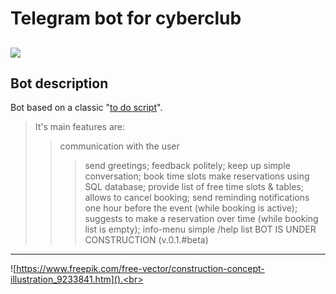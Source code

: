 Telegram bot for cyberclub 
====
[<img src="https://img.shields.io/badge/Telegram-2CA5E0?style=for-the-badge&logo=telegram&logoColor=white"/>](https://t.me/CyberbonchBot.)
----

Bot description
----
Bot based on a classic "[to do script]()".<br>
> It's main features are:
>> communication with the user
>>> send greetings;
>>> feedback politely;
>>> keep up simple conversation;
>> book time slots
>>> make reservations using SQL database;
>>> provide list of free time slots & tables;
>>> allows to cancel booking; 
>> send reminding notifications
>>> one hour before the event (while booking is active);
>>> suggests to make a reservation over time (while booking list is empty);
>> info-menu 
>>> simple /help list 
BOT IS UNDER CONSTRUCTION (v.0.1.#beta)<br>
----
![https://www.freepik.com/free-vector/construction-concept-illustration_9233841.htm]().<br>
